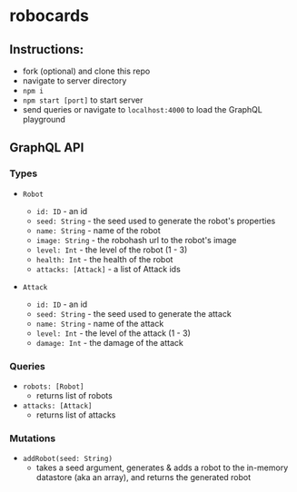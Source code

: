 # robocards

## Instructions:
- fork (optional) and clone this repo
- navigate to server directory
- `npm i`
- `npm start [port]` to start server
- send queries or navigate to `localhost:4000` to load the GraphQL playground

## GraphQL API

### Types
- `Robot`
  - `id: ID` - an id
  - `seed: String` - the seed used to generate the robot's properties
  - `name: String` - name of the robot
  - `image: String` - the robohash url to the robot's image
  - `level: Int` - the level of the robot (1 - 3)
  - `health: Int` - the health of the robot
  - `attacks: [Attack]` - a list of Attack ids

- `Attack`
  - `id: ID` - an id
  - `seed: String` - the seed used to generate the attack
  - `name: String` - name of the attack
  - `level: Int` - the level of the attack (1 - 3)
  - `damage: Int` - the damage of the attack
  
### Queries
- `robots: [Robot]`
  - returns list of robots
- `attacks: [Attack]`
  - returns list of attacks
  
### Mutations
- `addRobot(seed: String)`
  - takes a seed argument, generates & adds a robot to the in-memory datastore (aka an array), and returns the generated robot
